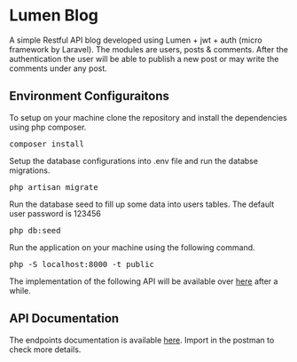 # Lumen Blog

A simple Restful API blog developed using Lumen + jwt + auth  (micro framework by Laravel). The modules are users, posts & comments. After the authentication the user will be able to publish a new post or may write the comments under any post.

## Environment Configuraitons

To setup on your machine clone the repository and install the dependencies using php composer.
<pre>
composer install
</pre>

Setup the database configurations into .env file and run the databse migrations.
<pre>
php artisan migrate
</pre>

Run the database seed to fill up some data into users tables. The default user password is 123456
<pre>
php db:seed
</pre>

Run the application on your machine using the following command.
<pre>
php -S localhost:8000 -t public
</pre>

The implementation of the following API will be available over [here](https://lumen-blog.web.app) after a while.

## API Documentation
The endpoints documentation is available [here](https://www.getpostman.com/collections/83b2e142207e1d87b7c8). Import in the postman to check more details.